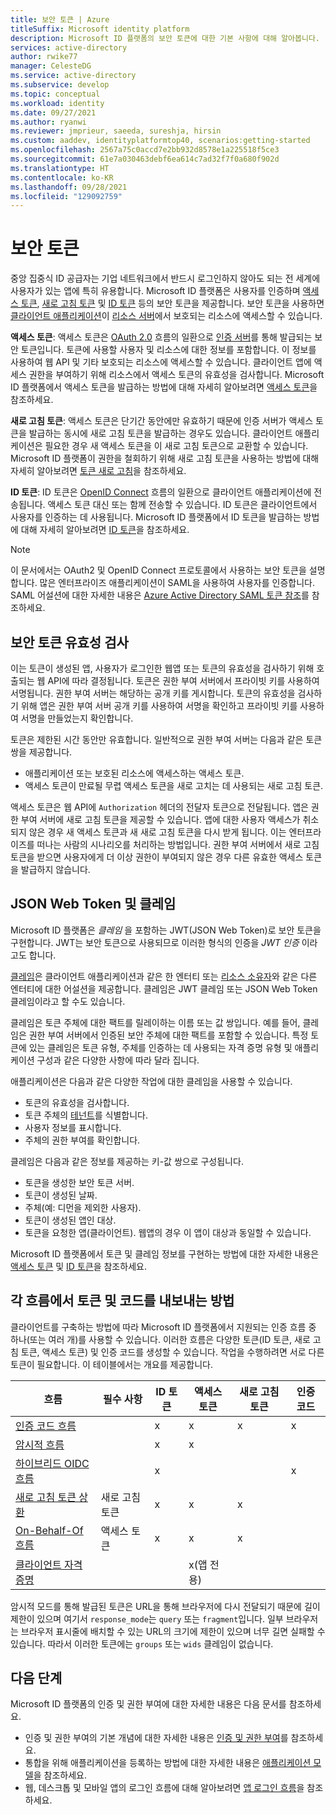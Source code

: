 ```yaml
---
title: 보안 토큰 | Azure
titleSuffix: Microsoft identity platform
description: Microsoft ID 플랫폼의 보안 토큰에 대한 기본 사항에 대해 알아봅니다.
services: active-directory
author: rwike77
manager: CelesteDG
ms.service: active-directory
ms.subservice: develop
ms.topic: conceptual
ms.workload: identity
ms.date: 09/27/2021
ms.author: ryanwi
ms.reviewer: jmprieur, saeeda, sureshja, hirsin
ms.custom: aaddev, identityplatformtop40, scenarios:getting-started
ms.openlocfilehash: 2567a75c0accd7e2bb932d8578e1a225518f5ce3
ms.sourcegitcommit: 61e7a030463debf6ea614c7ad32f7f0a680f902d
ms.translationtype: HT
ms.contentlocale: ko-KR
ms.lasthandoff: 09/28/2021
ms.locfileid: "129092759"
---
```

# <a name="security-tokens"></a>보안 토큰

중앙 집중식 ID 공급자는 기업 네트워크에서 반드시 로그인하지 않아도 되는 전 세계에 사용자가 있는 앱에 특히 유용합니다. Microsoft ID 플랫폼은 사용자를 인증하며 [액세스 토큰](developer-glossary.md#access-token), [새로 고침 토큰](developer-glossary.md#refresh-token) 및 [ID 토큰](developer-glossary.md#id-token) 등의 보안 토큰을 제공합니다. 보안 토큰을 사용하면 [클라이언트 애플리케이션](developer-glossary.md#client-application)이 [리소스 서버](developer-glossary.md#resource-server)에서 보호되는 리소스에 액세스할 수 있습니다.

**액세스 토큰**: 액세스 토큰은 [OAuth 2.0](active-directory-v2-protocols.md) 흐름의 일환으로 [인증 서버](developer-glossary.md#authorization-server)를 통해 발급되는 보안 토큰입니다. 토큰에 사용할 사용자 및 리소스에 대한 정보를 포함합니다. 이 정보를 사용하여 웹 API 및 기타 보호되는 리소스에 액세스할 수 있습니다. 클라이언트 앱에 액세스 권한을 부여하기 위해 리소스에서 액세스 토큰의 유효성을 검사합니다. Microsoft ID 플랫폼에서 액세스 토큰을 발급하는 방법에 대해 자세히 알아보려면 [액세스 토큰](access-tokens.md)을 참조하세요.

**새로 고침 토큰**: 액세스 토큰은 단기간 동안에만 유효하기 때문에 인증 서버가 액세스 토큰을 발급하는 동시에 새로 고침 토큰을 발급하는 경우도 있습니다. 클라이언트 애플리케이션은 필요한 경우 새 액세스 토큰을 이 새로 고침 토큰으로 교환할 수 있습니다. Microsoft ID 플랫폼이 권한을 철회하기 위해 새로 고침 토큰을 사용하는 방법에 대해 자세히 알아보려면 [토큰 새로 고침](refresh-tokens.md)을 참조하세요.

**ID 토큰**: ID 토큰은 [OpenID Connect](v2-protocols-oidc.md) 흐름의 일환으로 클라이언트 애플리케이션에 전송됩니다. 액세스 토큰 대신 또는 함께 전송할 수 있습니다. ID 토큰은 클라이언트에서 사용자를 인증하는 데 사용됩니다. Microsoft ID 플랫폼에서 ID 토큰을 발급하는 방법에 대해 자세히 알아보려면 [ID 토큰](id-tokens.md)을 참조하세요.

> [!NOTE]
> 이 문서에서는 OAuth2 및 OpenID Connect 프로토콜에서 사용하는 보안 토큰을 설명합니다. 많은 엔터프라이즈 애플리케이션이 SAML을 사용하여 사용자를 인증합니다. SAML 어설션에 대한 자세한 내용은 [Azure Active Directory SAML 토큰 참조](reference-saml-tokens.md)를 참조하세요.

## <a name="validate-security-tokens"></a>보안 토큰 유효성 검사

이는 토큰이 생성된 앱, 사용자가 로그인한 웹앱 또는 토큰의 유효성을 검사하기 위해 호출되는 웹 API에 따라 결정됩니다. 토큰은 권한 부여 서버에서 프라이빗 키를 사용하여 서명됩니다. 권한 부여 서버는 해당하는 공개 키를 게시합니다. 토큰의 유효성을 검사하기 위해 앱은 권한 부여 서버 공개 키를 사용하여 서명을 확인하고 프라이빗 키를 사용하여 서명을 만들었는지 확인합니다.

토큰은 제한된 시간 동안만 유효합니다. 일반적으로 권한 부여 서버는 다음과 같은 토큰 쌍을 제공합니다.

* 애플리케이션 또는 보호된 리소스에 액세스하는 액세스 토큰.
* 액세스 토큰이 만료될 무렵 액세스 토큰을 새로 고치는 데 사용되는 새로 고침 토큰.

액세스 토큰은 웹 API에 `Authorization` 헤더의 전달자 토큰으로 전달됩니다. 앱은 권한 부여 서버에 새로 고침 토큰을 제공할 수 있습니다. 앱에 대한 사용자 액세스가 취소되지 않은 경우 새 액세스 토큰과 새 새로 고침 토큰을 다시 받게 됩니다. 이는 엔터프라이즈를 떠나는 사람의 시나리오를 처리하는 방법입니다. 권한 부여 서버에서 새로 고침 토큰을 받으면 사용자에게 더 이상 권한이 부여되지 않은 경우 다른 유효한 액세스 토큰을 발급하지 않습니다.

## <a name="json-web-tokens-and-claims"></a>JSON Web Token 및 클레임

Microsoft ID 플랫폼은 *클레임* 을 포함하는 JWT(JSON Web Token)로 보안 토큰을 구현합니다. JWT는 보안 토큰으로 사용되므로 이러한 형식의 인증을 *JWT 인증* 이라고도 합니다.

[클레임](developer-glossary.md#claim)은 클라이언트 애플리케이션과 같은 한 엔터티 또는 [리소스 소유자](developer-glossary.md#resource-owner)와 같은 다른 엔터티에 대한 어설션을 제공합니다. 클레임은 JWT 클레임 또는 JSON Web Token 클레임이라고 할 수도 있습니다.

클레임은 토큰 주체에 대한 팩트를 릴레이하는 이름 또는 값 쌍입니다. 예를 들어, 클레임은 권한 부여 서버에서 인증된 보안 주체에 대한 팩트를 포함할 수 있습니다. 특정 토큰에 있는 클레임은 토큰 유형, 주체를 인증하는 데 사용되는 자격 증명 유형 및 애플리케이션 구성과 같은 다양한 사항에 따라 달라 집니다.

애플리케이션은 다음과 같은 다양한 작업에 대한 클레임을 사용할 수 있습니다.

* 토큰의 유효성을 검사합니다.
* 토큰 주체의 [테넌트](developer-glossary.md#tenant)를 식별합니다.
* 사용자 정보를 표시합니다.
* 주체의 권한 부여를 확인합니다.

클레임은 다음과 같은 정보를 제공하는 키-값 쌍으로 구성됩니다.

* 토큰을 생성한 보안 토큰 서버.
* 토큰이 생성된 날짜.
* 주체(예: 디먼을 제외한 사용자).
* 토큰이 생성된 앱인 대상.
* 토큰을 요청한 앱(클라이언트). 웹앱의 경우 이 앱이 대상과 동일할 수 있습니다.

Microsoft ID 플랫폼에서 토큰 및 클레임 정보를 구현하는 방법에 대한 자세한 내용은 [액세스 토큰](access-tokens.md) 및 [ID 토큰](id-tokens.md)을 참조하세요.

## <a name="how-each-flow-emits-tokens-and-codes"></a>각 흐름에서 토큰 및 코드를 내보내는 방법

클라이언트를 구축하는 방법에 따라 Microsoft ID 플랫폼에서 지원되는 인증 흐름 중 하나(또는 여러 개)를 사용할 수 있습니다. 이러한 흐름은 다양한 토큰(ID 토큰, 새로 고침 토큰, 액세스 토큰) 및 인증 코드를 생성할 수 있습니다. 작업을 수행하려면 서로 다른 토큰이 필요합니다. 이 테이블에서는 개요를 제공합니다.

|흐름 | 필수 사항 | ID 토큰 | 액세스 토큰 | 새로 고침 토큰 | 인증 코드 |
|-----|----------|----------|--------------|---------------|--------------------|
|[인증 코드 흐름](v2-oauth2-auth-code-flow.md) | | x | x | x | x|
|[암시적 흐름](v2-oauth2-implicit-grant-flow.md) | | x        | x    |      |                    |
|[하이브리드 OIDC 흐름](v2-protocols-oidc.md#protocol-diagram-access-token-acquisition)| | x  | |          |            x   |
|[새로 고침 토큰 상환](v2-oauth2-auth-code-flow.md#refresh-the-access-token) | 새로 고침 토큰 | x | x | x| |
|[On-Behalf-Of 흐름](v2-oauth2-on-behalf-of-flow.md) | 액세스 토큰| x| x| x| |
|[클라이언트 자격 증명](v2-oauth2-client-creds-grant-flow.md) | | | x(앱 전용)| | |

암시적 모드를 통해 발급된 토큰은 URL을 통해 브라우저에 다시 전달되기 때문에 길이 제한이 있으며 여기서 `response_mode`는 `query` 또는 `fragment`입니다. 일부 브라우저는 브라우저 표시줄에 배치할 수 있는 URL의 크기에 제한이 있으며 너무 길면 실패할 수 있습니다. 따라서 이러한 토큰에는 `groups` 또는 `wids` 클레임이 없습니다.

## <a name="next-steps"></a>다음 단계

Microsoft ID 플랫폼의 인증 및 권한 부여에 대한 자세한 내용은 다음 문서를 참조하세요.

* 인증 및 권한 부여의 기본 개념에 대한 자세한 내용은 [인증 및 권한 부여](authentication-vs-authorization.md)를 참조하세요.
* 통합을 위해 애플리케이션을 등록하는 방법에 대한 자세한 내용은 [애플리케이션 모델](application-model.md)을 참조하세요.
* 웹, 데스크톱 및 모바일 앱의 로그인 흐름에 대해 알아보려면 [앱 로그인 흐름](app-sign-in-flow.md)을 참조하세요.
